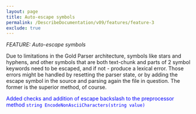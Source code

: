 ```yaml
---
layout: page
title: Auto-escape symbols
permalink: /DescribeDocumentation/v09/features/feature-3
exclude: true
---
```

_FEATURE: Auto-escape symbols_

Due to limitations in the Gold Parser architecture, symbols like stars and hyphens, and other symbols that are both text-chunk and parts of 2 symbol keywords need to be escaped, and if not - produce a lexical error. Those errors might be handled by resetting the parser state, or by adding the escape symbol in the source and parsing again the file in question. The former is the superior method, of course.

<span style="color:blue">Added checks and addition of escape backslash to the preprocessor method ```string EncodeNonAsciiCharacters(string value)```</span>
